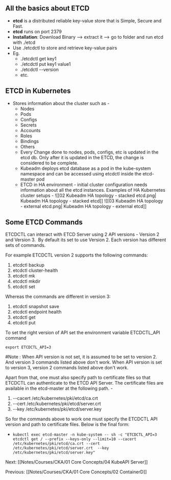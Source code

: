 ## All the basics about ETCD

- **etcd** is a distributed reliable key-value store that is Simple, Secure and Fast.
- **etcd** runs on port 2379
- **Installation**: Download Binary --> extract it --> go to folder and run etcd with ./etcd
- Use ./etcdctl to store and retrieve key-value pairs
- Eg.
	- ./etcdctl get key1
	- ./etcdctl put key1 value1
	- ./etcdctl --version
	- etc.

## ETCD in Kubernetes

- Stores information about the cluster such as -
	- Nodes
	- Pods
	- Configs
	- Secrets
	- Accounts
	- Roles
	- Bindings
	- Others
	- Every Change done to nodes, pods, configs, etc is updated in the etcd db. Only after it is updated in the ETCD, the change is considered to be complete.
	- Kubeadm deploys etcd database as a pod in the kube-system namespace and can be accessed using etcdctl inside the etcd-master pod
	- ETCD in HA environment - initial cluster configuration needs information about all the etcd instances. Examples of HA Kubernetes cluster setups - ![[02 Kubeadm HA topology - stacked etcd.png| Kubeadm HA topology - stacked etcd]] ![[03 Kubeadm HA topology - external etcd.png| Kubeadm HA topology - external etcd]]


## Some ETCD Commands

ETCDCTL can interact with ETCD Server using 2 API versions - Version 2 and Version 3.  By default its set to use Version 2. Each version has different sets of commands.  

For example ETCDCTL version 2 supports the following commands:
1. etcdctl backup
2. etcdctl cluster-health
3. etcdctl mk
4. etcdctl mkdir
5. etcdctl set

Whereas the commands are different in version 3:
1. etcdctl snapshot save 
2. etcdctl endpoint health
3. etcdctl get
4. etcdctl put

  
To set the right version of API set the environment variable ETCDCTL_API command

`export ETCDCTL_API=3`

#Note : When API version is not set, it is assumed to be set to version 2. And version 3 commands listed above don't work. When API version is set to version 3, version 2 commands listed above don't work.

Apart from that, one must also specify path to certificate files so that ETCDCTL can authenticate to the ETCD API Server. The certificate files are available in the etcd-master at the following path. -
1. --cacert /etc/kubernetes/pki/etcd/ca.crt     
2. --cert /etc/kubernetes/pki/etcd/server.crt     
3. --key /etc/kubernetes/pki/etcd/server.key

  

So for the commands above to work one must specify the ETCDCTL API version and path to certificate files. Below is the final form:  
- `kubectl exec etcd-master -n kube-system -- sh -c "ETCDCTL_API=3 etcdctl get / --prefix --keys-only --limit=10 --cacert /etc/kubernetes/pki/etcd/ca.crt --cert /etc/kubernetes/pki/etcd/server.crt  --key /etc/kubernetes/pki/etcd/server.key"`


Next:
[[Notes/Courses/CKA/01 Core Concepts/04 KubeAPI Server]]

Previous:
[[Notes/Courses/CKA/01 Core Concepts/02 ContainerD]]